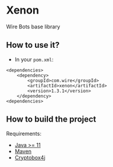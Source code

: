 # Xenon

Wire Bots base library

## How to use it?

- In your `pom.xml`:

```
<dependencies>
    <dependency>
        <groupId>com.wire</groupId>
        <artifactId>xenon</artifactId>
        <version>1.3.1</version>
    </dependency>
<dependencies>
```

## How to build the project

Requirements:

- [Java >= 11](http://www.oracle.com)
- [Maven](https://maven.apache.org)
- [Cryptobox4j](https://github.com/wireapp/cryptobox4j)
